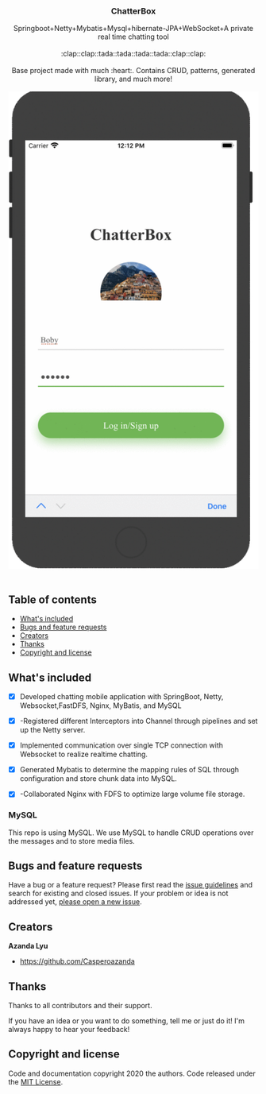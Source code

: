 <p align="center">
  <h3 align="center"> ChatterBox</h3>

  <p align="center">
    Springboot+Netty+Mybatis+Mysql+hibernate-JPA+WebSocket+A private real time chatting tool
    <br>
    <br>
    :clap::clap::tada::tada::tada::tada::clap::clap:
    <br>
    <br>
    Base project made with much :heart:. Contains CRUD, patterns, generated library, and much more!
    <br>
    <br>
    <img src="https://github.com/Casperoazanda/gif/blob/main/4.gif" alt="Demo example"/>
    <br>
    <br>
  </p>
</p>

## Table of contents

- [What's included](#whats-included)
- [Bugs and feature requests](#bugs-and-feature-requests)
- [Creators](#creators)
- [Thanks](#thanks)
- [Copyright and license](#copyright-and-license)
<!-- - [Quick start](#quick-start) -->

## What's included

- [x] Developed chatting mobile application with SpringBoot, Netty, Websocket,FastDFS, Nginx, MyBatis, and MySQL
- [x] -Registered different Interceptors into Channel through pipelines and set up the Netty server.
- [x] Implemented communication over single TCP connection with Websocket to realize realtime chatting.
- [x] Generated Mybatis to determine the mapping rules of SQL through configuration and store chunk data into MySQL.
- [x] -Collaborated Nginx with FDFS to optimize large volume file storage.


### MySQL

This repo is using MySQL. We use MySQL to handle CRUD operations over
the messages and to store media files.

<!-- ## Quick start -->

<!-- **WARNING** -->

<!-- > Verify that you are running node 12.4.0 by running node -v in a terminal/console window. Older
> versions produce errors, but newer versions are fine.

```bash
npm i
npm start
```

| Tasks                      | Description                                                                                          |
| -------------------------- | ---------------------------------------------------------------------------------------------------- |
| npm start                  | Start the app in development mode with the english language only                                     |
| npm start:es               | Start the app in development mode with the spanish language only                                     |
| dev:ssr                    | Start the server like SSR                                                                            |
| extract-i18n               | Extract all messages from templates and ts files and update the language files with new translations |
| npm run lint               | Run the linter (tslint)                                                                              |
| npm run test               | Run all unit tests with karma and jasmine                                                            |
| npm run test:app:watch     | Run app unit tests and wait for changes                                                              |
| npm run test:library:watch | Run library unit tests and wait for changes                                                          |
| npm run e2e                | Run end to end tests with protractor                                                                 |
| npm run build:prod         | Build the app for production with english translations                                               |
| npm run build:prod:es      | Build the app for production with spanish translations                                               |
| npm run builds:prod        | Builds both configurations                                                                           |
| npm run build:ssr:prod     | Builds the server with universal in SSR mode                                                         |
| npm run serve:ssr          | Start the node server for angular universal                                                          |
| npm run build:library      | Build the library                                                                                    |
| npm run bundle-report      | Build and run webpack-bundle-analyzer over stats json                                                |
| npm run release:minor      | Create a new minor release using standard-version                                                    |
| npm run release:major      | Create a new major release using standard-version                                                    |
| npm run ci                 | Execute linter, tests and production builds 
-->                                                      
## Bugs and feature requests

Have a bug or a feature request? Please first read the
[issue guidelines](https://github.com/Casperoazanda/ChatterBox/blob/master/CONTRIBUTING.md)
and search for existing and closed issues. If your problem or idea is not addressed yet,
[please open a new issue](https://github.com/Casperoazanda/ChatterBox/issues/new). 

## Creators

**Azanda Lyu**

- <https://github.com/Casperoazanda>

## Thanks

Thanks to all contributors and their support.

If you have an idea or you want to do something, tell me or just do it! I'm always happy to hear
your feedback!

## Copyright and license

Code and documentation copyright 2020 the authors. Code released under the
[MIT License](https://github.com/Ismaestro/angular9-example-app/blob/master/LICENSE).

